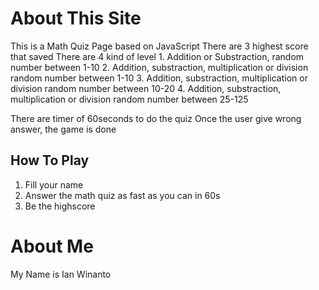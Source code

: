 # About This Site
  This is a Math Quiz Page based on JavaScript
  There are 3 highest score that saved
  There are 4 kind of level
	1\. Addition or Substraction, random number between 1-10
	2\. Addition, substraction, multiplication or division random number between 1-10
	3\. Addition, substraction, multiplication or division random number between 10-20
	4\. Addition, substraction, multiplication or division random number between 25-125
	
  There are timer of 60seconds to do the quiz
  Once the user give wrong answer, the game is done
	
## How To Play
1. Fill your name
2. Answer the math quiz as fast as you can in 60s
3. Be the highscore

# About Me
  My Name is Ian Winanto
